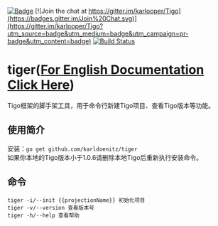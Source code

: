 [![Badge](https://img.shields.io/badge/link-Tigo-blue.svg)](https://karldoenitz.github.io/Tigo/)
[![Join the chat at https://gitter.im/karlooper/Tigo](https://badges.gitter.im/Join%20Chat.svg)](https://gitter.im/karlooper/Tigo?utm_source=badge&utm_medium=badge&utm_campaign=pr-badge&utm_content=badge)
[![Build Status](https://travis-ci.org/karldoenitz/tiger.svg?branch=master)](https://travis-ci.org/karldoenitz/tiger)
# tiger([For English Documentation Click Here](https://github.com/karldoenitz/tiger/blob/master/README_EN.md))
Tigo框架的脚手架工具，用于命令行新建Tigo项目、查看Tigo版本等功能。
## 使用简介
安装：`go get github.com/karldoenitz/tiger`  
如果你本地的Tigo版本小于1.0.6请删除本地Tigo后重新执行安装命令。
## 命令
```
tiger -i/--init {{projectionName}} 初始化项目
tiger -v/--version 查看版本号
tiger -h/--help 查看帮助
```
